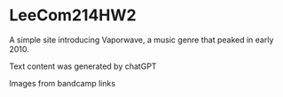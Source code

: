 # LeeCom214HW2

A simple site introducing Vaporwave, a music genre that peaked in early 2010.

Text content was generated by chatGPT

Images from bandcamp links
